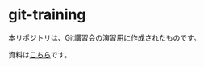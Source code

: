 # git-training

本リポジトリは、Git講習会の演習用に作成されたものです。

資料は[こちら](https://github.com/yugure-y/git-training/wiki)です。
